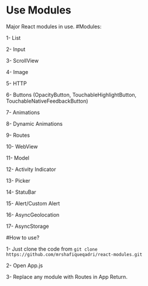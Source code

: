 # Use Modules
Major React modules in use.
#Modules:
    <p>1- List</p>
    <p>2- Input</p>
    <p>3- ScrollView</p>
    <p>4- Image</p>
    <p>5- HTTP</p>
    <p>6- Buttons (OpacityButton, TouchableHighlightButton, TouchableNativeFeedbackButton)</p>
    <p>7- Animations</p>
    <p>8- Dynamic Animations</p>
    <p>9- Routes</p>
    <p>10- WebView</p>
    <p>11- Model</p>
    <p>12- Activity Indicator</p>
    <p>13- Picker</p>
    <p>14- StatuBar</p>
    <p>15- Alert/Custom Alert</p>
    <p>16- AsyncGeolocation</p>
    <p>17- AsyncStorage</p>

#How to use?
    <p>1- Just clone the code from `git clone https://github.com/mrshafiqueqadri/react-modules.git`</p>
    <p>2- Open App.js</p>
    <p>3- Replace any module with Routes in App Return.</p>
